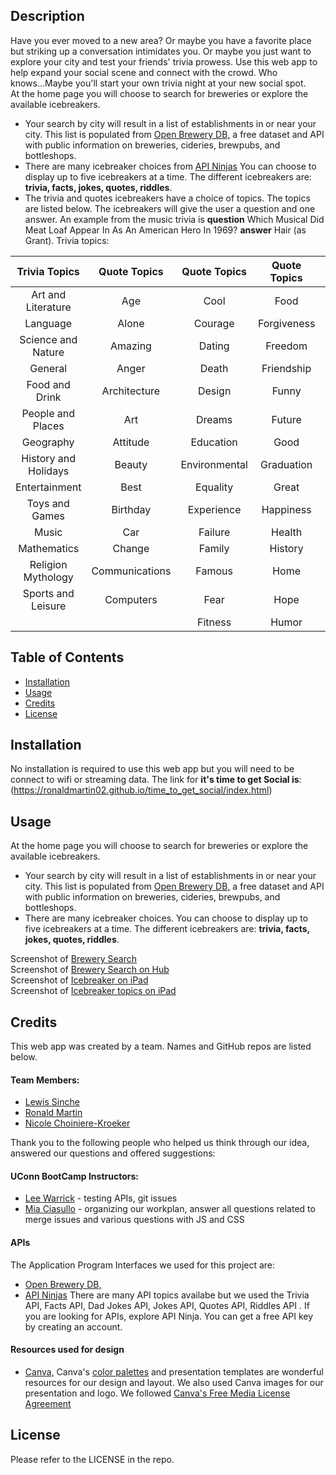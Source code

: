 ## Description
 Have you ever moved to a new area? Or maybe you have a favorite place but striking up a conversation intimidates you. Or maybe you just want to explore your city and test your friends' trivia prowess. Use this web app to help expand your social scene and connect with the crowd. Who knows...Maybe you'll start your own trivia night at your new social spot.<br> 
 At the home page you will choose to search for breweries or explore the available icebreakers.<br> 
 * Your search by city will result in a list of establishments in or near your city. This list is populated from [Open Brewery DB,](https://www.openbrewerydb.org/) a free dataset and API with public information on breweries, cideries, brewpubs, and bottleshops.<br> 
 * There are many icebreaker choices from [API Ninjas](https://api-ninjas.com/api) You can choose to display up to five icebreakers at a time. The different icebreakers are: **trivia, facts, jokes, quotes, riddles**.
 * The trivia and quotes icebreakers have a choice of topics. The topics are listed below.  The icebreakers will give the user a question and one answer. An example from the music trivia is **question** Which Musical Did Meat Loaf Appear In As An American Hero In 1969? **answer** Hair (as Grant). Trivia topics:<br>
   
|Trivia Topics|Quote Topics|Quote Topics|Quote Topics|Quote Topics|
|:----:|:----:|:----:|:----:|:----:|
|Art and Literature|Age       |  Cool  |Food|   Imagination|
|Language          |Alone     |  Courage  |Forgiveness|    Inspirational|
|Science and Nature|Amazing   | Dating  |Freedom|      Intelligence|
|General           |Anger     | Death  |Friendship| Jealousy|
|Food and Drink    |Architecture|Design|Funny|    Knowledge|
|People and Places|Art     | Dreams|Future| Leadership|
|Geography        |Attitude  | Education  |Good|    Learning|
|History and Holidays|Beauty  | Environmental|Graduation| Legal|
|Entertainment   |Best       |  Equality |Great|       Life|
|Toys and Games  |Birthday   |  Experience  |Happiness|      Love|
|Music         |Car          |  Failure   |Health|    Medical|
|Mathematics   |Change       |  Family   |     History       |Money|
|Religion Mythology|Communications|Famous|    Home    |Morning|
|Sports and Leisure|Computers   |Fear|       Hope     |Movies|
|                 |      |Fitness|    Humor    |Success|


## Table of Contents 
- [Installation](#installation)
- [Usage](#usage)
- [Credits](#credits)
- [License](#license)
## Installation
No installation is required to use this web app but you will need to be connect to wifi or streaming data. The link for **it's time to get Social is**:(https://ronaldmartin02.github.io/time_to_get_social/index.html)
## Usage
At the home page you will choose to search for breweries or explore the available icebreakers.<br> 
 * Your search by city will result in a list of establishments in or near your city. This list is populated from [Open Brewery DB,](https://www.openbrewerydb.org/) a free dataset and API with public information on breweries, cideries, brewpubs, and bottleshops.<br> 
 * There are many icebreaker choices. You can choose to display up to five icebreakers at a time. The different icebreakers are: **trivia, facts, jokes, quotes, riddles**.

Screenshot of [Brewery Search](./img/Brewery%20search%20Screenshot%20.png)<br>
Screenshot of [Brewery Search on Hub](./img/Brewery%20search%20Hub.png)<br>
Screenshot of [Icebreaker on iPad](./img/IceBreakers%20Ipad.png)<br>
Screenshot of [Icebreaker topics on iPad](./img/Icebreakers%20showing%20the%20topics%20list.png)<br>
## Credits
This web app was created by a team. Names and GitHub repos are listed below.
  
#### Team Members:  

  - [Lewis Sinche](https://github.com/LewisSin) 
  - [Ronald Martin](https://github.com/RonaldMartin02)
  - [Nicole Choiniere-Kroeker](https://github.com/nchoin)<br>

Thank you to the following people who helped us think through our idea, answered our questions and offered suggestions:
#### UConn BootCamp Instructors:  

  - [Lee Warrick](https://github.com/mynar7) - testing APIs, git issues
  - [Mia Ciasullo](https://github.com/miacias) - organizing our workplan, answer all questions related to merge issues and various questions with JS and CSS

#### APIs 
The Application Program Interfaces we used for this project are:
  - [Open Brewery DB,](https://www.openbrewerydb.org/) 
  - [API Ninjas](https://api-ninjas.com/) There are many API topics availabe but we used the Trivia API, Facts API, Dad Jokes API, Jokes API, Quotes API, Riddles API . If you are looking for APIs, explore API Ninja. You can get a free API key by creating an account.<br>

####  Resources used for design
  - [Canva,](https://www.canva.com/) Canva's [color palettes](https://www.canva.com/colors/) and presentation templates are wonderful resources for our design and layout. We also used Canva images for our presentation and logo. We followed [Canva's Free Media License Agreement](https://www.canva.com/policies/free-media-license-agreement-2022-01-03/)


## License
Please refer to the LICENSE in the repo.